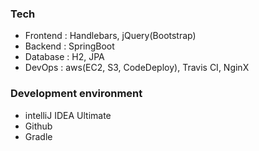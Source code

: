 
### Tech
- Frontend :	Handlebars, jQuery(Bootstrap)
- Backend :	SpringBoot
- Database :	H2, JPA
- DevOps : aws(EC2, S3, CodeDeploy), Travis CI, NginX

### Development environment
- intelliJ IDEA Ultimate
- Github
- Gradle
